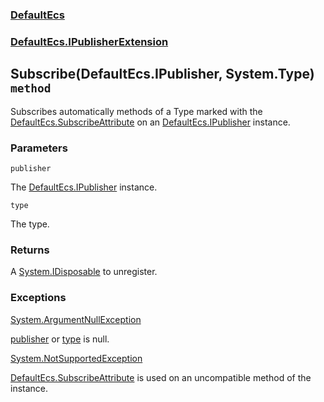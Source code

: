 ### [DefaultEcs](./DefaultEcs 'DefaultEcs')
### [DefaultEcs.IPublisherExtension](./DefaultEcs-IPublisherExtension 'DefaultEcs.IPublisherExtension')
## Subscribe(DefaultEcs.IPublisher, System.Type) `method`
Subscribes automatically methods of a Type marked with the [DefaultEcs.SubscribeAttribute](./DefaultEcs-SubscribeAttribute 'DefaultEcs.SubscribeAttribute') on an [DefaultEcs.IPublisher](./DefaultEcs-IPublisher 'DefaultEcs.IPublisher') instance.
### Parameters

<a name='DefaultEcs-IPublisherExtension-Subscribe(DefaultEcs-IPublisher-_System-Type)-publisher'></a>
`publisher`

The [DefaultEcs.IPublisher](./DefaultEcs-IPublisher 'DefaultEcs.IPublisher') instance.

<a name='DefaultEcs-IPublisherExtension-Subscribe(DefaultEcs-IPublisher-_System-Type)-type'></a>
`type`

The type.
### Returns
A [System.IDisposable](https://docs.microsoft.com/en-us/dotnet/api/System.IDisposable 'System.IDisposable') to unregister.
### Exceptions

[System.ArgumentNullException](https://docs.microsoft.com/en-us/dotnet/api/System.ArgumentNullException 'System.ArgumentNullException')

[publisher](#DefaultEcs-IPublisherExtension-Subscribe(DefaultEcs-IPublisher-_System-Type)-publisher 'DefaultEcs.IPublisherExtension.Subscribe(DefaultEcs.IPublisher, System.Type).publisher') or [type](#DefaultEcs-IPublisherExtension-Subscribe(DefaultEcs-IPublisher-_System-Type)-type 'DefaultEcs.IPublisherExtension.Subscribe(DefaultEcs.IPublisher, System.Type).type') is null.

[System.NotSupportedException](https://docs.microsoft.com/en-us/dotnet/api/System.NotSupportedException 'System.NotSupportedException')

[DefaultEcs.SubscribeAttribute](./DefaultEcs-SubscribeAttribute 'DefaultEcs.SubscribeAttribute') is used on an uncompatible method of the instance.
